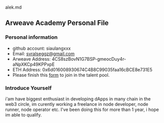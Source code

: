 alek.md

## Arweave Academy Personal File

### Personal information

- github account: siaulangxxx
- Email: svralseggz@gmail.com
- Arweave Address: 4CS8szBovN1G7BSP-gmeocDuy4r-aNpXKCp49KPPxpE
- ETH Address: 0x6d016008930674C4B8C99035faa16cBCE8e731E5
- Please finish this [form](https://docs.google.com/forms/d/e/1FAIpQLSfWA5fIIcBgmRppm3jNz5vmf9Mai_QMVil-2pO4r7YKn_Zhtw/viewform?usp=sf_link) to join in the talent pool.

### Introduce Yourself
 i'am have biggest enthusiast in developing dApps in many chain in the web3 circle, im curently working a freelance in node developer, node runner, node operator etc. I've been doing this for more than 1 year, i hope im able to qualify.
